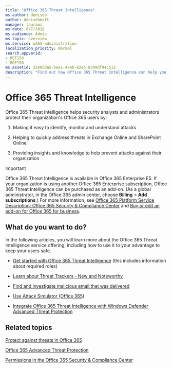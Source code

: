 ```yaml
---
title: "Office 365 Threat Intelligence"
ms.author: deniseb
author: denisebmsft
manager: laurawi
ms.date: 6/7/2018
ms.audience: Admin
ms.topic: overview
ms.service: o365-administration
localization_priority: Normal
search.appverid:
- MET150
- MOE150
ms.assetid: 32405da5-bee1-4a4b-82e5-8399df94c512
description: "Find out how Office 365 Threat Intelligence can help ﻿you research threats against your organization, respond to malware, phishing, and other attacks that Office 365 has detected on your behalf, and search for threat indicators. Threat Intelligence is built in to Office 365 E5 as a Security and Compliance system offering."
---
```


# Office 365 Threat Intelligence

Office 365 Threat Intelligence helps security analysts and administrators protect their organization's Office 365 users by:
  
1. Making it easy to identify, monitor and understand attacks
    
2. Helping to quickly address threats in Exchange Online and SharePoint Online
    
3. Providing insights and knowledge to help prevent attacks against their organization
    
> [!IMPORTANT]
> Office 365 Threat Intelligence is available in Office 365 Enterprise E5. If your organization is using another Office 365 Enterprise subscription, Office 365 Threat Intelligence can be purchased as an add-on. (As a global administrator, in the Office 365 admin center, choose **Billing** \> **Add subscriptions**.) For more information, see [Office 365 Platform Service Description: Office 365 Security &amp; Compliance Center](https://technet.microsoft.com/en-us/library/dn933793.aspx) and [Buy or edit an add-on for Office 365 for business](https://support.office.com/article/4e7b57d6-b93b-457d-aecd-0ea58bff07a6). 
  
## What do you want to do?

In the following articles, you will learn more about the Office 365 Threat Intelligence service offering, including how to use it to your advantage to keep your users safe.
  
- [Get started with Office 365 Threat Intelligence](get-started-with-ti.md) (this includes information about required roles) 
    
- [Learn about Threat Trackers - New and Noteworthy](threat-trackers.md)
    
- [Find and investigate malicious email that was delivered](investigate-malicious-email-that-was-delivered.md)
    
- [Use Attack Simulator (Office 365)](attack-simulator.md)
    
- [Integrate Office 365 Threat Intelligence with Windows Defender Advanced Threat Protection](integrate-office-365-ti-with-wdatp.md)
    
## Related topics

[Protect against threats in Office 365](protect-against-threats.md)
  
[Office 365 Advanced Threat Protection](office-365-atp.md)
  
[Permissions in the Office 365 Security &amp; Compliance Center](permissions-in-the-security-and-compliance-center.md)
  

